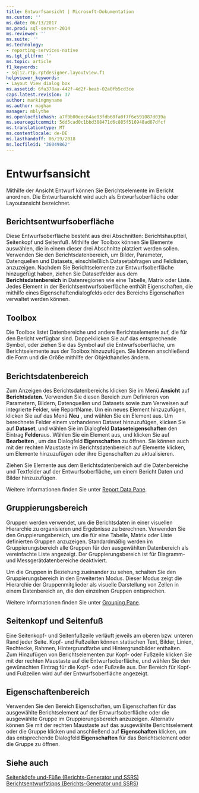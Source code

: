 ```yaml
---
title: Entwurfsansicht | Microsoft-Dokumentation
ms.custom: ''
ms.date: 06/13/2017
ms.prod: sql-server-2014
ms.reviewer: ''
ms.suite: ''
ms.technology:
- reporting-services-native
ms.tgt_pltfrm: ''
ms.topic: article
f1_keywords:
- sql12.rtp.rptdesigner.layoutview.f1
helpviewer_keywords:
- Layout View dialog box
ms.assetid: 6fa378aa-442f-4d2f-beab-02a0fb5cd3ce
caps.latest.revision: 37
author: markingmyname
ms.author: maghan
manager: mblythe
ms.openlocfilehash: a7f9b00eec64ae93fdb60fa0f7f6e591087d039a
ms.sourcegitcommit: 5dd5cad0c1bbd308471d6c885f516948ad67dfcf
ms.translationtype: MT
ms.contentlocale: de-DE
ms.lasthandoff: 06/19/2018
ms.locfileid: "36049862"
---
```

# <a name="design-view"></a>Entwurfsansicht
  Mithilfe der Ansicht Entwurf können Sie Berichtselemente im Bericht anordnen. Die Entwurfsansicht wird auch als Entwurfsoberfläche oder Layoutansicht bezeichnet.  
  
## <a name="report-design-surface"></a>Berichtsentwurfsoberfläche  
 Diese Entwurfsoberfläche besteht aus drei Abschnitten: Berichtshauptteil, Seitenkopf und Seitenfuß. Mithilfe der Toolbox können Sie Elemente auswählen, die in einem dieser drei Abschnitte platziert werden sollen. Verwenden Sie den Berichtsdatenbereich, um Bilder, Parameter, Datenquellen und Datasets, einschließlich Datasetabfragen und Feldlisten, anzuzeigen. Nachdem Sie Berichtselemente zur Entwurfsoberfläche hinzugefügt haben, ziehen Sie Datasetfelder aus dem **Berichtsdatenbereich** in Datenregionen wie eine Tabelle, Matrix oder Liste. Jedes Element in der Berichtsentwurfsoberfläche enthält Eigenschaften, die mithilfe eines Eigenschaftendialogfelds oder des Bereichs Eigenschaften verwaltet werden können.  
  
## <a name="toolbox"></a>Toolbox  
 Die Toolbox listet Datenbereiche und andere Berichtselemente auf, die für den Bericht verfügbar sind. Doppelklicken Sie auf das entsprechende Symbol, oder ziehen Sie das Symbol auf die Entwurfsoberfläche, um Berichtselemente aus der Toolbox hinzuzufügen. Sie können anschließend die Form und die Größe mithilfe der Objekthandles ändern.  
  
## <a name="report-data-pane"></a>Berichtsdatenbereich  
 Zum Anzeigen des Berichtsdatenbereichs klicken Sie im Menü **Ansicht** auf **Berichtsdaten**. Verwenden Sie diesen Bereich zum Definieren von Parametern, Bildern, Datenquellen und Datasets sowie zum Verweisen auf integrierte Felder, wie ReportName. Um ein neues Element hinzuzufügen, klicken Sie auf das Menü **Neu** , und wählen Sie ein Element aus. Um berechnete Felder einem vorhandenen Dataset hinzuzufügen, klicken Sie auf **Dataset**, und wählen Sie im Dialogfeld **Dataseteigenschaften** den Eintrag **Felder**aus. Wählen Sie ein Element aus, und klicken Sie auf **Bearbeiten** , um das Dialogfeld **Eigenschaften** zu öffnen. Sie können auch mit der rechten Maustaste im Berichtsdatenbereich auf Elemente klicken, um Elemente hinzuzufügen oder ihre Eigenschaften zu aktualisieren.  
  
 Ziehen Sie Elemente aus dem Berichtsdatenbereich auf die Datenbereiche und Textfelder auf der Entwurfsoberfläche, um einem Bericht Daten und Bilder hinzuzufügen.  
  
 Weitere Informationen finden Sie unter [Report Data Pane](../report-data/report-data-pane.md).  
  
## <a name="grouping-pane"></a>Gruppierungsbereich  
 Gruppen werden verwendet, um die Berichtsdaten in einer visuellen Hierarchie zu organisieren und Ergebnisse zu berechnen. Verwenden Sie den Gruppierungsbereich, um die für eine Tabelle, Matrix oder Liste definierten Gruppen anzuzeigen. Standardmäßig werden im Gruppierungsbereich alle Gruppen für den ausgewählten Datenbereich als vereinfachte Liste angezeigt. Der Gruppierungsbereich ist für Diagramm- und Messgerätdatenbereiche deaktiviert.  
  
 Um die Gruppen in Beziehung zueinander zu sehen, schalten Sie den Gruppierungsbereich in den Erweiterten Modus. Dieser Modus zeigt die Hierarchie der Gruppenmitglieder als visuelle Darstellung von Zellen in einem Datenbereich an, die den einzelnen Gruppen entsprechen.  
  
 Weitere Informationen finden Sie unter [Grouping Pane](grouping-pane.md).  
  
## <a name="page-header-and-page-footer"></a>Seitenkopf und Seitenfuß  
 Eine Seitenkopf- und Seitenfußzeile verläuft jeweils am oberen bzw. unteren Rand jeder Seite. Kopf- und Fußzeilen können statischen Text, Bilder, Linien, Rechtecke, Rahmen, Hintergrundfarbe und Hintergrundbilder enthalten. Zum Hinzufügen von Berichtselementen zur Kopf- oder Fußzeile klicken Sie mit der rechten Maustaste auf die Entwurfsoberfläche, und wählen Sie den gewünschten Eintrag für die Kopf- oder Fußzeile aus. Der Bereich für Kopf- und Fußzeilen wird auf der Entwurfsoberfläche angezeigt.  
  
## <a name="properties-pane"></a>Eigenschaftenbereich  
 Verwenden Sie den Bereich Eigenschaften, um Eigenschaften für das ausgewählte Berichtselement auf der Entwurfsoberfläche oder die ausgewählte Gruppe im Gruppierungsbereich anzuzeigen. Alternativ können Sie mit der rechten Maustaste auf das ausgewählte Berichtselement oder die Gruppe klicken und anschließend auf **Eigenschaften** klicken, um das entsprechende Dialogfeld **Eigenschaften** für das Berichtselement oder die Gruppe zu öffnen.  
  
## <a name="see-also"></a>Siehe auch  
 [Seitenköpfe und-Füße &#40;Berichts-Generator und SSRS&#41;](../report-design/page-headers-and-footers-report-builder-and-ssrs.md)   
 [Berichtsentwurfstipps (Berichts-Generator und SSRS)](../report-design/report-design-tips-report-builder-and-ssrs.md)  
  
  
